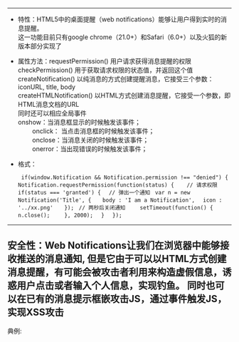 ------
* 特性：HTML5中的桌面提醒（web notifications）能够让用户得到实时的消息提醒。<br>
      这一功能目前只有google chrome（21.0+）和Safari（6.0+）以及火狐的新版本部分实现了
* 属性方法：requestPermission()  用户请求获得消息提醒的权限<br>
      checkPermission()   用于获取请求权限的状态值，并返回这个值<br>
      createNotification()    以纯消息的方式创建提醒消息，它接受三个参数：iconURL, title, body<br>
      createHTMLNotification()    以HTML方式创建消息提醒，它接受一个参数，即HTML消息文档的URL<br>
      同时还可以相应全局事件<br>
      onshow：当消息框显示的时候触发该事件；<br>
　　  onclick： 当点击消息框的时候触发该事件；<br>
　　  onclose：当消息关闭的时候触发该事件；<br>
　　  onerror：当出现错误的时候触发该事件；
* 格式： 

     ` if(window.Notification && Notification.permission !== "denied") {`
          `Notification.requestPermission(function(status) {    // 请求权限`
             `if(status === 'granted') {`
                `  // 弹出一个通知`
                 ` var n = new Notification('Title', {`
                   `   body : 'I am a Notification',`
                    `  icon : '../xx.png'`
               `   });`
                ` // 两秒后关闭通知`
             `    setTimeout(function() {`
                   `  n.close();`
             `    }, 2000);`
           `  }`
       `  });`
         
------
安全性：Web Notifications让我们在浏览器中能够接收推送的消息通知,
        但是它由于可以以HTML方式创建消息提醒，有可能会被攻击者利用来构造虚假信息，诱惑用户点击或者输入个人信息，实现钓鱼。
        同时也可以在已有的消息提示框嵌攻击JS，通过事件触发JS，实现XSS攻击
------
典例:
     
        
